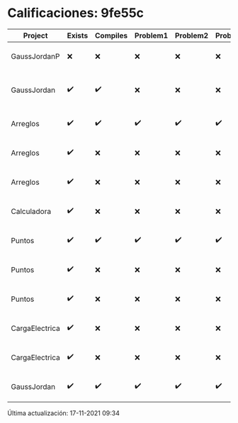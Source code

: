 # Calificaciones: 9fe55c
|Project|Exists|Compiles|Problem1|Problem2|Problem3|Extra|CommitHash|CommitDate|CheckDate|Comments|DueDate|Grade|
|-|-|-|-|-|-|-|-|-|-|-|-|-|
|GaussJordanP|❌|❌|❌|❌|❌|❌|NA|NA|17-11-2021 09:34:46|No se encontró el archivo en PracticasComputacionI/GaussJordanP/GaussJordanP.py|19-11-2021 21:00:00|5.0|
|GaussJordan|✔️|✔️|❌|❌|❌|❌|efdbab88e4e6defd93da609cd3293f4b7698fe27|29-09-2021 15:27:51|01-10-2021 15:00:44|No aplica correctamente el método de Gauss-Jordan-No aplica correctamente el método de Gauss-Jordan-No avisa al usuario que el sistema no tiene solución-No intercambia las filas cuando un pivote es cero|01-10-2021 21:00:00|6.0|
|Arreglos|✔️|✔️|✔️|✔️|✔️|✔️|6edf83ea3ff44d7218a4a1331bbc4c63e0d57b7e|21-09-2021 23:31:52|22-09-2021 01:30:49|nan|24-09-2021 21:00:00|10.0|
|Arreglos|✔️|❌|❌|❌|❌|❌|3e608cf25872dd768ceb08db729b18f251ac98fa|21-09-2021 17:27:33|21-09-2021 19:30:12|Tu código no compila|24-09-2021 21:00:00|5.0|
|Arreglos|✔️|❌|❌|❌|❌|❌|c41f4de3d572fda7186b86bc8a07a0cbe55bc007|21-09-2021 13:30:13|21-09-2021 14:24:14|Tu código no compila|24-09-2021 21:00:00|5.0|
|Calculadora|✔️|❌|❌|❌|❌|❌|78a1bd051861bc26bf1e71c205ce3125feec02b3|17-09-2021 20:47:37|17-09-2021 21:29:34|Tu código no compila|17-09-2021 21:00:00|5.0|
|Puntos|✔️|✔️|✔️|✔️|✔️|✔️|951130cd419046157ea53826eeaed462f23e7303|15-10-2021 11:50:49|15-10-2021 12:26:40|nan|15-10-2021 21:00:00|10.0|
|Puntos|✔️|❌|❌|❌|❌|❌|7062b59752d44450edc043a81bdaa2c1c2b2f369|15-10-2021 00:38:42|15-10-2021 01:31:11|Tu código no compila|15-10-2021 21:00:00|5.0|
|Puntos|✔️|❌|❌|❌|❌|❌|c922fb350b611cb92040fb6974428db03e44a9f2|12-10-2021 20:18:24|12-10-2021 20:41:35|Tu código no compila|15-10-2021 21:00:00|5.0|
|CargaElectrica|✔️|❌|❌|❌|❌|❌|e18e0b2b1854a82363554d3c08ed7e0a38480ced|07-11-2021 20:47:47|08-11-2021 02:54:34|Tu código no compila|08-11-2021 21:00:00|5.0|
|CargaElectrica|✔️|❌|❌|❌|❌|❌|877c590004f33ad602509e2d57ebbe9f575586f2|07-11-2021 20:46:27|07-11-2021 20:46:32|Tu código no compila|08-11-2021 21:00:00|5.0|
|GaussJordan|✔️|✔️|✔️|✔️|✔️|✔️|fa69dac8696c376284ca248e045eb8337f6e3be7|01-10-2021 15:14:42|01-10-2021 16:17:57|nan|01-10-2021 21:00:00|10.0|

Última actualización: 17-11-2021 09:34